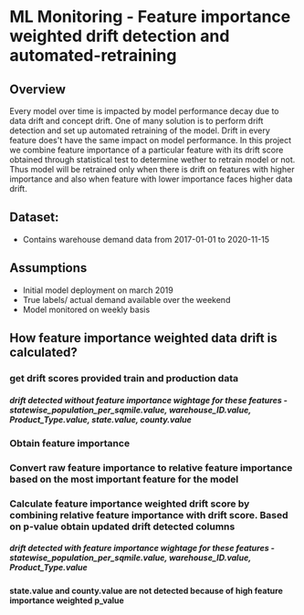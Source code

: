 # ML Monitoring - Feature importance weighted drift detection and automated-retraining

## Overview

Every model over time is impacted by model performance decay due to data drift and concept drift. One of many solution is to perform drift detection and set up automated retraining of the model. Drift in every feature does't have the same impact on model performance. In this project we combine feature importance of a particular feature with its drift score obtained through statistical test to determine wether to retrain model or not. Thus model will be retrained only when there is drift on features with higher importance and also when feature with lower importance faces higher data drift.

## Dataset:

* Contains warehouse demand data from 2017-01-01 to 2020-11-15

## Assumptions

* Initial model deployment on march 2019
* True labels/ actual demand available over the weekend
* Model monitored on weekly basis

## How feature importance weighted data drift is calculated?


### get drift scores provided train and production data


##### drift detected without feature importance wightage for these features - statewise_population_per_sqmile.value, warehouse_ID.value, Product_Type.value, state.value, county.value	

### Obtain feature importance

### Convert raw feature importance to relative feature importance based on the most important feature for the model

### Calculate feature importance weighted drift score by combining relative feature importance with drift score. Based on p-value obtain updated drift detected columns



##### drift detected with feature importance wightage for these features - statewise_population_per_sqmile.value, warehouse_ID.value, Product_Type.value	
<b>state.value and county.value are not detected because of high feature importance weighted p_value</b>
